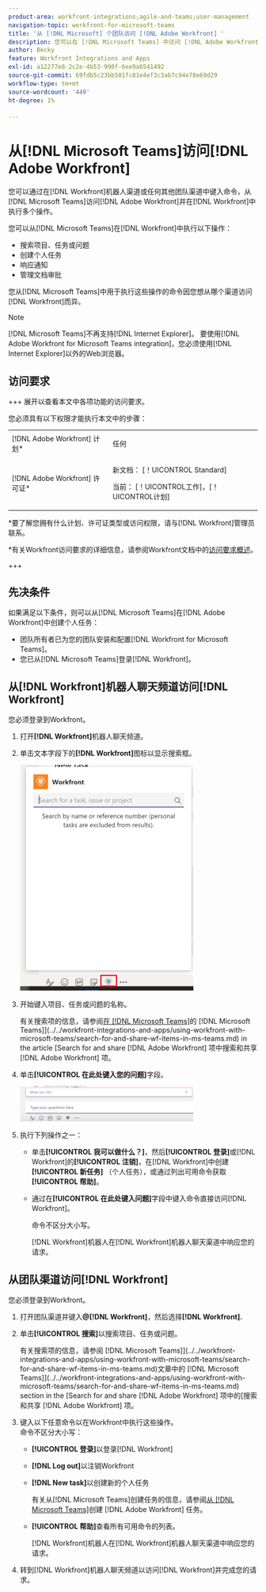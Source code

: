 ```yaml
---
product-area: workfront-integrations;agile-and-teams;user-management
navigation-topic: workfront-for-microsoft-teams
title: '从 [!DNL Microsoft] 个团队访问 [!DNL Adobe Workfront] '
description: 您可以在 [!DNL Microsoft Teams] 中访问 [!DNL Adobe Workfront] 并在 [!DNL Workfront] 中执行若干操作，方法是在Workfront机器人频道或任何其他团队频道中键入命令。
author: Becky
feature: Workfront Integrations and Apps
exl-id: a12277e8-2c2e-4b53-990f-6ee9a6541492
source-git-commit: 69fdb5c23bb501fc81e4ef3c3ab7c94e78e69d29
workflow-type: tm+mt
source-wordcount: '449'
ht-degree: 1%

---
```


# 从[!DNL Microsoft Teams]访问[!DNL Adobe Workfront]

<!--Audited: 01/2024-->

<!--

>[!NOTE]
>
>As of July 1, 2025, Microsoft will remove support for the Classic Teams desktop app. As a result, the Workfront integration with Microsoft Teams will not be supported after the Classic Teams desktop app is no longer available.

-->

您可以通过在[!DNL Workfront]机器人渠道或任何其他团队渠道中键入命令，从[!DNL Microsoft Teams]访问[!DNL Adobe Workfront]并在[!DNL Workfront]中执行多个操作。

您可以从[!DNL Microsoft Teams]在[!DNL Workfront]中执行以下操作：

* 搜索项目、任务或问题
* 创建个人任务
* 响应通知
* 管理文档审批

您从[!DNL Microsoft Teams]中用于执行这些操作的命令因您想从哪个渠道访问[!DNL Workfront]而异。

>[!NOTE]
>
>[!DNL Microsoft Teams]不再支持[!DNL Internet Explorer]。 要使用[!DNL Adobe Workfront for Microsoft Teams integration]，您必须使用[!DNL Internet Explorer]以外的Web浏览器。

## 访问要求

+++ 展开以查看本文中各项功能的访问要求。

您必须具有以下权限才能执行本文中的步骤：

<table style="table-layout:auto"> 
 <col> 
 <col> 
 <tbody> 
  <tr> 
   <td role="rowheader">[!DNL Adobe Workfront] 计划*</td> 
   <td> <p>任何</p> </td> 
  </tr> 
  <tr> 
   <td role="rowheader">[!DNL Adobe Workfront] 许可证*</td> 
   <td> <p>新文档： [！UICONTROL Standard]</p>
   <p>当前： [！UICONTROL工作]，[！UICONTROL计划]</p> </td> 
  </tr> 
 </tbody> 
</table>

*要了解您拥有什么计划、许可证类型或访问权限，请与[!DNL Workfront]管理员联系。

*有关Workfront访问要求的详细信息，请参阅Workfront文档中的[访问要求概述](/help/quicksilver/administration-and-setup/add-users/access-levels-and-object-permissions/access-level-requirements-in-documentation.md)。

+++

## 先决条件

如果满足以下条件，则可以从[!DNL Microsoft Teams]在[!DNL Adobe Workfront]中创建个人任务：

* 团队所有者已为您的团队安装和配置[!DNL Workfront for Microsoft Teams]。
* 您已从[!DNL Microsoft Teams]登录[!DNL Workfront]。

## 从[!DNL Workfront]机器人聊天频道访问[!DNL Workfront]

您必须登录到Workfront。

1. 打开&#x200B;**[!DNL Workfront]**&#x200B;机器人聊天频道。
1. 单击文本字段下的&#x200B;**[!DNL Workfront]**&#x200B;图标以显示搜索框。

   ![teams_search_box_in_the_bot_channel.PNG](assets/teams-search-box-in-the-bot-channel-350x456.png)

1. 开始键入项目、任务或问题的名称。

   有关搜索项的信息，请参阅[在 [!DNL Microsoft Teams]](../../workfront-integrations-and-apps/using-workfront-with-microsoft-teams/search-for-and-share-wf-items-in-ms-teams.md)的 [!DNL Microsoft Teams]](../../workfront-integrations-and-apps/using-workfront-with-microsoft-teams/search-for-and-share-wf-items-in-ms-teams.md) in the article [Search for and share [!DNL Adobe Workfront] 项中搜索和共享 [!DNL Adobe Workfront] 项。

1. 单击&#x200B;**[!UICONTROL 在此处键入您的问题]**&#x200B;字段。

   ![ms_teams_type_your_questions_here_and_what_can_I_do_fields.png](assets/ms-teams-type-your-questions-here-and-what-can-i-do-fields-350x71.png)

1. 执行下列操作之一：

   * 单击&#x200B;**[!UICONTROL 我可以做什么？]**，然后&#x200B;**[!UICONTROL 登录]**&#x200B;或[!DNL Workfront]的&#x200B;**[!UICONTROL 注销]**，在[!DNL Workfront]中创建&#x200B;**[!UICONTROL 新任务]** （个人任务），或通过列出可用命令获取&#x200B;**[!UICONTROL 帮助]**。

   * 通过在&#x200B;**[!UICONTROL 在此处键入问题]**&#x200B;字段中键入命令直接访问[!DNL Workfront]。

     命令不区分大小写。

     [!DNL Workfront]机器人在[!DNL Workfront]机器人聊天渠道中响应您的请求。

## 从团队渠道访问[!DNL Workfront]

您必须登录到Workfront。

1. 打开团队渠道并键入&#x200B;**@[!DNL Workfront]**，然后选择&#x200B;**[!DNL Workfront].**

1. 单击&#x200B;**[!UICONTROL 搜索]**&#x200B;以搜索项目、任务或问题。

   有关搜索项的信息，请参阅 [!DNL Microsoft Teams]](../../workfront-integrations-and-apps/using-workfront-with-microsoft-teams/search-for-and-share-wf-items-in-ms-teams.md)文章中的 [!DNL Microsoft Teams]](../../workfront-integrations-and-apps/using-workfront-with-microsoft-teams/search-for-and-share-wf-items-in-ms-teams.md) section in the [Search for and share [!DNL Adobe Workfront] 项中的[搜索和共享 [!DNL Adobe Workfront] 项。

1. 键入以下任意命令以在Workfront中执行这些操作。\
   命令不区分大小写：

   * **[!UICONTROL 登录]**&#x200B;以登录[!DNL Workfront]
   * **[!DNL Log out]**&#x200B;以注销Workfront
   * **[!DNL New task]**&#x200B;以创建新的个人任务

     有关从[!DNL Microsoft Teams]创建任务的信息，请参阅[从 [!DNL Microsoft Teams]](../../workfront-integrations-and-apps/using-workfront-with-microsoft-teams/create-workfront-tasks-from-ms-teams.md)创建 [!DNL Adobe Workfront] 任务。

   * **[!UICONTROL 帮助]**&#x200B;查看所有可用命令的列表。

     [!DNL Workfront]机器人在[!DNL Workfront]机器人聊天渠道中响应您的请求。

1. 转到[!DNL Workfront]机器人聊天频道以访问[!DNL Workfront]并完成您的请求。

